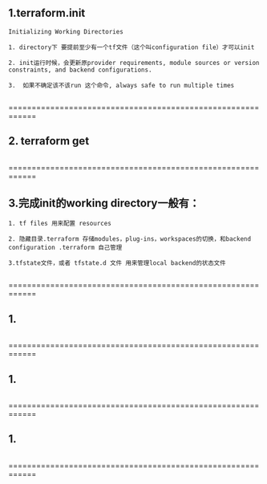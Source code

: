 ## 1.terraform.init
```
Initializing Working Directories

1. directory下 要提前至少有一个tf文件（这个叫configuration file）才可以init

2. init运行时候，会更新原provider requirements, module sources or version constraints, and backend configurations.

3.  如果不确定该不该run 这个命令, always safe to run multiple times


```
============================================================
## 2. terraform get
```

```
============================================================
## 3.完成init的working directory一般有：

```
1. tf files 用来配置 resources

2. 隐藏目录.terraform 存储modules，plug-ins，workspaces的切换，和backend configuration .terraform 自己管理

3.tfstate文件，或者 tfstate.d 文件 用来管理local backend的状态文件


```
============================================================
## 1.
```
```
============================================================
## 1.
```
```
============================================================
## 1.
```
```
============================================================
